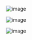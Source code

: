 ![image](https://user-images.githubusercontent.com/447801/232273499-749785e7-2384-4562-8bf5-178edc3d265f.png)

![image](https://user-images.githubusercontent.com/447801/232273503-554085fc-396e-4b3a-9d8c-37001d551958.png)

![image](https://user-images.githubusercontent.com/447801/232273505-ad51e2f0-083b-4f9a-8159-1692244784a6.png)
